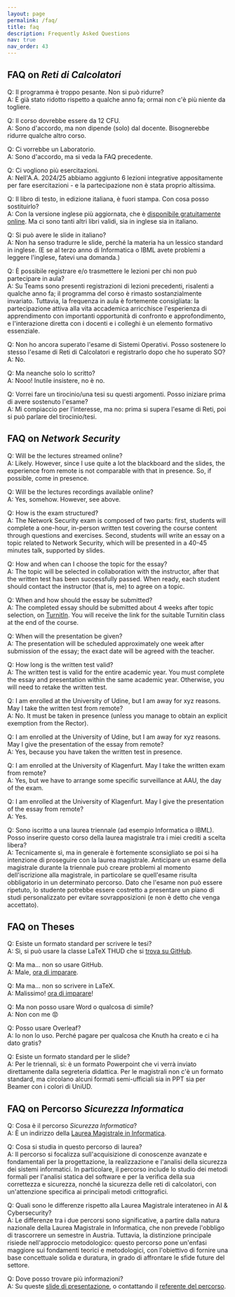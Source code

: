 ```yaml
---
layout: page
permalink: /faq/
title: faq
description: Frequently Asked Questions
nav: true
nav_order: 43
---
```


## FAQ on _Reti di Calcolatori_

Q: Il programma è troppo pesante. Non si può ridurre?  
A: È già stato ridotto rispetto a qualche anno fa; ormai non c'è più niente da togliere.

Q: Il corso dovrebbe essere da 12 CFU.  
A: Sono d'accordo, ma non dipende (solo) dal docente. Bisognerebbe ridurre qualche altro corso.

Q: Ci vorrebbe un Laboratorio.  
A: Sono d'accordo, ma si veda la FAQ precedente.

Q: Ci vogliono più esercitazioni.  
A: Nell'A.A. 2024/25 abbiamo aggiunto 6 lezioni integrative appositamente per fare esercitazioni - e la partecipazione non è stata proprio altissima.

Q: Il libro di testo, in edizione italiana, è fuori stampa. Con cosa posso sostituirlo?  
A: Con la versione inglese più aggiornata, che è [disponibile gratuitamente online](https://book.systemsapproach.org). Ma ci sono tanti altri libri validi, sia in inglese sia in italiano.

Q: Si può avere le slide in italiano?  
A: Non ha senso tradurre le slide, perché la materia ha un lessico standard in inglese. (E se al terzo anno di Informatica o IBML avete problemi a leggere l'inglese, fatevi una domanda.)

Q: È possibile registrare e/o trasmettere le lezioni per chi non può partecipare in aula?  
A: Su Teams sono presenti registrazioni di lezioni precedenti, risalenti a qualche anno fa; il programma del corso è rimasto sostanzialmente invariato.
Tuttavia, la frequenza in aula è fortemente consigliata: la partecipazione attiva alla vita accademica arricchisce l'esperienza di apprendimento con importanti opportunità di confronto e approfondimento, e l'interazione diretta con i docenti e i colleghi è un elemento formativo essenziale.

Q: Non ho ancora superato l'esame di Sistemi Operativi. Posso sostenere lo stesso l'esame di Reti di Calcolatori e registrarlo dopo che ho superato SO?  
A: No.

Q: Ma neanche solo lo scritto?  
A: Nooo! Inutile insistere, no è no.

Q: Vorrei fare un tirocinio/una tesi su questi argomenti. Posso iniziare prima di avere sostenuto l'esame?  
A: Mi compiaccio per l'interesse, ma no: prima si supera l'esame di Reti, poi si può parlare del tirocinio/tesi.

## FAQ on _Network Security_

Q: Will be the lectures streamed online?  
A: Likely. However, since I use quite a lot the blackboard and the slides, the experience from remote is not comparable with that in presence.  So, if possible, come in presence.

Q: Will be the lectures recordings available online?  
A: Yes, somehow. However, see above.

Q: How is the exam structured?  
A: The Network Security exam is composed of two parts: first, students will complete a one-hour, in-person written test covering the course content through questions and exercises. Second, students will write an essay on a topic related to Network Security, which will be presented in a 40-45 minutes talk, supported by slides.

Q: How and when can I choose the topic for the essay?  
A: The topic will be selected in collaboration with the instructor, after that the written test has been successfully passed. When ready, each student should contact the instructor (that is, me) to agree on a topic.

Q: When and how should the essay be submitted?  
A: The completed essay should be submitted about 4 weeks after topic selection, on [TurnitIn](https://www.turnitin.com).  You will receive the link for the suitable Turnitin class at the end of the course.

Q: When will the presentation be given?   
A: The presentation will be scheduled approximately one week after submission of the essay; the exact date will be agreed with the teacher.

Q: How long is the written test valid?  
A: The written test is valid for the entire academic year. You must complete the essay and presentation within the same academic year. Otherwise, you will need to retake the written test.

Q: I am enrolled at the University of Udine, but I am away for xyz reasons. May I take the written test from remote?  
A: No. It must be taken in presence (unless you manage to obtain an explicit exemption from the Rector).

Q: I am enrolled at the University of Udine, but I am away for xyz reasons. May I give the presentation of the essay from remote?  
A: Yes, because you have taken the written test in presence.

Q: I am enrolled at the University of Klagenfurt. May I take the written exam from remote?  
A: Yes, but we have to arrange some specific surveillance at AAU, the day of the exam.

Q: I am enrolled at the University of Klagenfurt. May I give the presentation of the essay from remote?  
A: Yes.

Q: Sono iscritto a una laurea triennale (ad esempio Informatica o IBML). Posso inserire questo corso della laurea magistrale tra i miei crediti a scelta libera?  
A: Tecnicamente sì, ma in generale è fortemente sconsigliato se poi si ha intenzione di proseguire con la laurea magistrale. Anticipare un esame della magistrale durante la triennale può creare problemi al momento dell'iscrizione alla magistrale, in particolare se quell'esame risulta obbligatorio in un determinato percorso. Dato che l'esame non può essere ripetuto, lo studente potrebbe essere costretto a presentare un piano di studi personalizzato per evitare sovrapposizioni (e non è detto che venga accettato).

## FAQ on Theses

Q: Esiste un formato standard per scrivere le tesi?  
A: Sì, si può usare la classe LaTeX THUD che si [trova su GitHub](https://github.com/miculan/thud).

Q: Ma ma… non so usare GitHub.  
A: Male, [ora di imparare](https://learn.microsoft.com/it-it/training/modules/introduction-to-github/).

Q: Ma ma… non so scrivere in LaTeX.  
A: Malissimo! [ora di imparare](https://www.learnlatex.org/en/)!

Q: Ma non posso usare Word o qualcosa di simile?  
A: Non con me 😡

Q: Posso usare Overleaf?  
A: Io non lo uso. Perché pagare per qualcosa che Knuth ha creato e ci ha dato gratis?

Q: Esiste un formato standard per le slide?  
A: Per le triennali, sì: è un formato Powerpoint che vi verrà inviato direttamente dalla segreteria didattica.  Per le magistrali non c'è un formato standard, ma circolano alcuni formati semi-ufficiali sia in PPT sia per Beamer con i colori di UniUD.

## FAQ on Percorso _Sicurezza Informatica_

Q: Cosa è il percorso _Sicurezza Informatica_?  
A: È un indirizzo della [Laurea Magistrale in Informatica](https://www.uniud.it/it/didattica/corsi/area-scientifica/scienze-matematiche-informatiche-multimediali-fisiche/laurea-magistrale/informatica/corso/informatica).

Q: Cosa si studia in questo percorso di laurea?  
A: Il percorso si focalizza sull'acquisizione di conoscenze avanzate e fondamentali per la progettazione, la realizzazione e l'analisi della sicurezza dei sistemi informatici. In particolare, il percorso include lo studio dei metodi formali per l'analisi statica del software e per la verifica della sua correttezza e sicurezza, nonché la sicurezza delle reti di calcolatori, con un'attenzione specifica ai principali metodi crittografici.

Q: Quali sono le differenze rispetto alla Laurea Magistrale interateneo in AI & Cybersecurity?  
A: Le differenze tra i due percorsi sono significative, a partire dalla natura nazionale della Laurea Magistrale in Informatica, che non prevede l'obbligo di trascorrere un semestre in Austria. Tuttavia, la distinzione principale risiede nell'approccio metodologico: questo percorso pone un'enfasi maggiore sui fondamenti teorici e metodologici, con l'obiettivo di fornire una base concettuale solida e duratura, in grado di affrontare le sfide future del settore.

Q: Dove posso trovare più informazioni?  
A: Su queste [slide di presentazione](/assets/pdf/LM_Sicurezza_Informatica.pdf), o contattando il [referente del percorso](/).